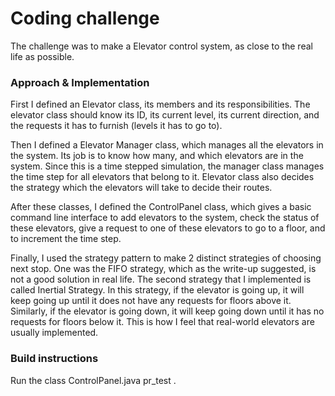# Coding challenge 

The challenge was to make a Elevator control system, as close to the real life as possible.

### Approach & Implementation

First I defined an Elevator class, its members and its responsibilities. The elevator class should know its ID, its current level, its current direction, and the requests it has to furnish (levels it has to go to).

Then I defined a Elevator Manager class, which manages all the elevators in the system. Its job is to know how many, and which elevators are in the system. Since this is a time stepped simulation, the manager class manages the time step for all elevators that belong to it. Elevator class also decides the strategy which the elevators will take to decide their routes.

After these classes, I defined the ControlPanel class, which gives a basic command line interface to add elevators to the system, check the status of these elevators, give a request to one of these elevators to go to a floor, and to increment the time step.

Finally, I used the strategy pattern to make 2 distinct strategies of choosing next stop. One was the FIFO strategy, which as the write-up suggested, is not a good solution in real life. The second strategy that I implemented is called Inertial Strategy. In this strategy, if the elevator is going up, it will keep going up until it does not have any requests for floors above it. Similarly, if the elevator is going down, it will keep going down until it has no requests for floors below it. This is how I feel that real-world elevators are usually implemented. 

### Build instructions

Run the class ControlPanel.java
pr_test
.
